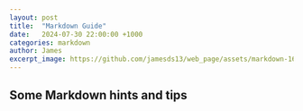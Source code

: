 ```yaml
---
layout: post
title:  "Markdown Guide"
date:   2024-07-30 22:00:00 +1000
categories: markdown
author: James 
excerpt_image: https://github.com/jamesds13/web_page/assets/markdown-1652897932.png
---
```


## Some Markdown hints and tips

